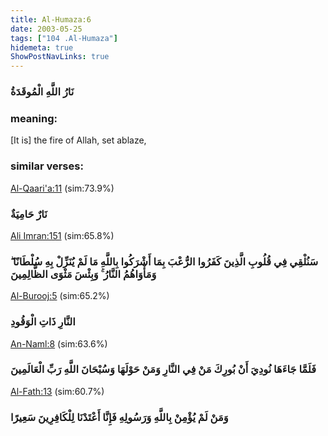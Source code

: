 ```yaml
---
title: Al-Humaza:6
date: 2003-05-25
tags: ["104 .Al-Humaza"]
hidemeta: true 
ShowPostNavLinks: true 
---
```

### نَارُ اللَّهِ الْمُوقَدَةُ
### meaning: 
[It is] the fire of Allah, set ablaze,
### similar verses: 

[Al-Qaari'a:11](/101/11) (sim:73.9%)

### نَارٌ حَامِيَةٌ

[Ali Imran:151](/3/151) (sim:65.8%)

### سَنُلْقِي فِي قُلُوبِ الَّذِينَ كَفَرُوا الرُّعْبَ بِمَا أَشْرَكُوا بِاللَّهِ مَا لَمْ يُنَزِّلْ بِهِ سُلْطَانًا ۖ وَمَأْوَاهُمُ النَّارُ ۚ وَبِئْسَ مَثْوَى الظَّالِمِينَ

[Al-Burooj:5](/85/5) (sim:65.2%)

### النَّارِ ذَاتِ الْوَقُودِ

[An-Naml:8](/27/8) (sim:63.6%)

### فَلَمَّا جَاءَهَا نُودِيَ أَنْ بُورِكَ مَنْ فِي النَّارِ وَمَنْ حَوْلَهَا وَسُبْحَانَ اللَّهِ رَبِّ الْعَالَمِينَ

[Al-Fath:13](/48/13) (sim:60.7%)

### وَمَنْ لَمْ يُؤْمِنْ بِاللَّهِ وَرَسُولِهِ فَإِنَّا أَعْتَدْنَا لِلْكَافِرِينَ سَعِيرًا

